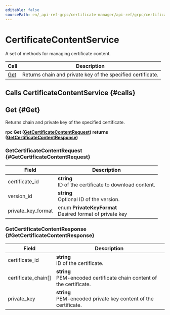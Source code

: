 ```yaml
---
editable: false
sourcePath: en/_api-ref-grpc/certificate-manager/api-ref/grpc/certificate_content_service.md
---
```


# CertificateContentService

A set of methods for managing certificate content.

| Call | Description |
| --- | --- |
| [Get](#Get) | Returns chain and private key of the specified certificate. |

## Calls CertificateContentService {#calls}

## Get {#Get}

Returns chain and private key of the specified certificate.

**rpc Get ([GetCertificateContentRequest](#GetCertificateContentRequest)) returns ([GetCertificateContentResponse](#GetCertificateContentResponse))**

### GetCertificateContentRequest {#GetCertificateContentRequest}

Field | Description
--- | ---
certificate_id | **string**<br>ID of the certificate to download content. 
version_id | **string**<br>Optional ID of the version. 
private_key_format | enum **PrivateKeyFormat**<br>Desired format of private key 


### GetCertificateContentResponse {#GetCertificateContentResponse}

Field | Description
--- | ---
certificate_id | **string**<br>ID of the certificate. 
certificate_chain[] | **string**<br>PEM-encoded certificate chain content of the certificate. 
private_key | **string**<br>PEM-encoded private key content of the certificate. 


